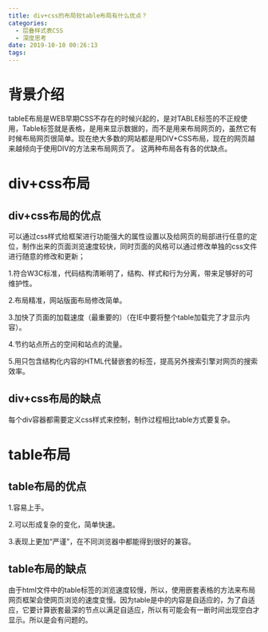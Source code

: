 ```yaml
---
title: div+css的布局较table布局有什么优点？
categories:
  - 层叠样式表CSS
  - 深度思考
date: 2019-10-10 00:26:13
tags:
---
```

# 背景介绍

tableE布局是WEB早期CSS不存在的时候兴起的，是对TABLE标签的不正规使用，Table标签就是表格，是用来显示数据的，而不是用来布局网页的，虽然它有时候布局网页很简单。现在绝大多数的网站都是用DIV+CSS布局，现在的网页越来越倾向于使用DIV的方法来布局网页了。  这两种布局各有各的优缺点。 

# div+css布局  

## div+css布局的优点

可以通过css样式给框架进行功能强大的属性设置以及给网页的局部进行任意的定位，制作出来的页面浏览速度较快，同时页面的风格可以通过修改单独的css文件进行随意的修改和更新；

1.符合W3C标准，代码结构清晰明了，结构、样式和行为分离，带来足够好的可维护性。 

2.布局精准，网站版面布局修改简单。 

3.加快了页面的加载速度（最重要的）（在IE中要将整个table加载完了才显示内容）。  

4.节约站点所占的空间和站点的流量。  

5.用只包含结构化内容的HTML代替嵌套的标签，提高另外搜索引擎对网页的搜索效率。 

## div+css布局的缺点

每个div容器都需要定义css样式来控制，制作过程相比table方式要复杂。

# table布局  

## table布局的优点

1.容易上手。

2.可以形成复杂的变化，简单快速。

3.表现上更加“严谨”，在不同浏览器中都能得到很好的兼容。 

## table布局的缺点

由于html文件中的table标签的浏览速度较慢，所以，使用嵌套表格的方法来布局网页框架会使网页浏览的速度变慢。因为table是中的内容是自适应的，为了自适应，它要计算嵌套最深的节点以满足自适应，所以有可能会有一断时间出现空白才显示。所以是会有问题的。